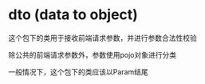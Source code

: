 # dto (data to object)
这个包下的类用于接收前端请求参数，并进行参数合法性校验

除公共的前端请求参数外，参数使用pojo对象进行分类

一般情况下，这个包下的类应该以Param结尾